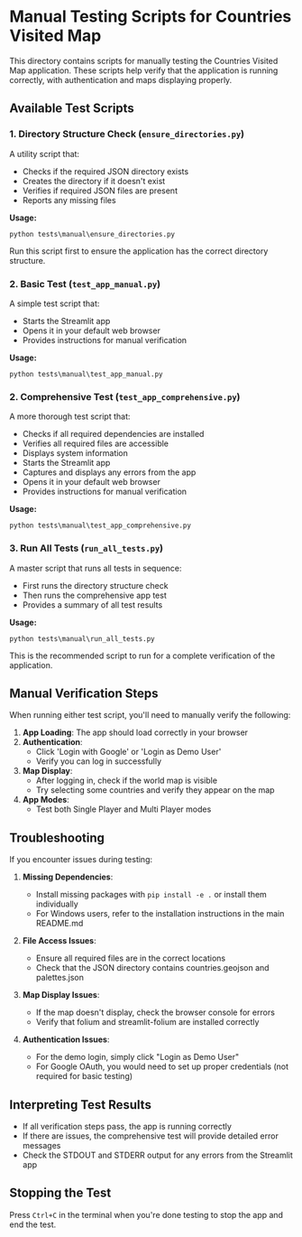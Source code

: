 # Manual Testing Scripts for Countries Visited Map

This directory contains scripts for manually testing the Countries Visited Map application. These scripts help verify that the application is running correctly, with authentication and maps displaying properly.

## Available Test Scripts

### 1. Directory Structure Check (`ensure_directories.py`)

A utility script that:
- Checks if the required JSON directory exists
- Creates the directory if it doesn't exist
- Verifies if required JSON files are present
- Reports any missing files

**Usage:**
```
python tests\manual\ensure_directories.py
```

Run this script first to ensure the application has the correct directory structure.

### 2. Basic Test (`test_app_manual.py`)

A simple test script that:
- Starts the Streamlit app
- Opens it in your default web browser
- Provides instructions for manual verification

**Usage:**
```
python tests\manual\test_app_manual.py
```

### 2. Comprehensive Test (`test_app_comprehensive.py`)

A more thorough test script that:
- Checks if all required dependencies are installed
- Verifies all required files are accessible
- Displays system information
- Starts the Streamlit app
- Captures and displays any errors from the app
- Opens it in your default web browser
- Provides instructions for manual verification

**Usage:**
```
python tests\manual\test_app_comprehensive.py
```

### 3. Run All Tests (`run_all_tests.py`)

A master script that runs all tests in sequence:
- First runs the directory structure check
- Then runs the comprehensive app test
- Provides a summary of all test results

**Usage:**
```
python tests\manual\run_all_tests.py
```

This is the recommended script to run for a complete verification of the application.

## Manual Verification Steps

When running either test script, you'll need to manually verify the following:

1. **App Loading**: The app should load correctly in your browser
2. **Authentication**: 
   - Click 'Login with Google' or 'Login as Demo User'
   - Verify you can log in successfully
3. **Map Display**:
   - After logging in, check if the world map is visible
   - Try selecting some countries and verify they appear on the map
4. **App Modes**:
   - Test both Single Player and Multi Player modes

## Troubleshooting

If you encounter issues during testing:

1. **Missing Dependencies**:
   - Install missing packages with `pip install -e .` or install them individually
   - For Windows users, refer to the installation instructions in the main README.md

2. **File Access Issues**:
   - Ensure all required files are in the correct locations
   - Check that the JSON directory contains countries.geojson and palettes.json

3. **Map Display Issues**:
   - If the map doesn't display, check the browser console for errors
   - Verify that folium and streamlit-folium are installed correctly

4. **Authentication Issues**:
   - For the demo login, simply click "Login as Demo User"
   - For Google OAuth, you would need to set up proper credentials (not required for basic testing)

## Interpreting Test Results

- If all verification steps pass, the app is running correctly
- If there are issues, the comprehensive test will provide detailed error messages
- Check the STDOUT and STDERR output for any errors from the Streamlit app

## Stopping the Test

Press `Ctrl+C` in the terminal when you're done testing to stop the app and end the test.
